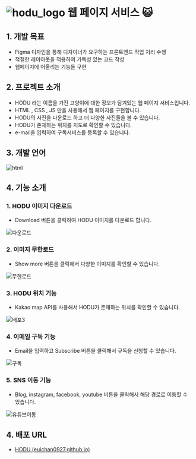 #   ![hodu_logo](https://github.com/euichan0927/HoduProject/assets/128672362/12d45cca-b62a-4670-a9e8-6ee7e46b3075)  웹 페이지 서비스    😺

## 1. 개발 목표
- Figma 디자인을 통해 디자이너가 요구하는 프론트엔드 작업 처리 수행
- 적절한 레이아웃을 적용하여 가독성 있는 코드 작성
- 웹페이지에 어울리는 기능들 구현
  
## 2. 프로젝트 소개

- HODU 라는 이름을 가진 고양이에 대한 정보가 담겨있는 웹 페이지 서비스입니다.
- HTML , CSS , JS 만을 사용해서 웹 페이지를 구현합니다.
- HODU의 사진을 다운로드 하고 더 다양한 사진들을 볼 수 있습니다.
- HODU가 존재하는 위치를 지도로 확인할 수 있습니다.
- e-mail을 입력하여 구독서비스를 등록할 수 있습니다.

## 3. 개발 언어
![html](https://github.com/euichan0927/HoduProject/assets/128672362/d7c76e17-b6bc-41b3-a87f-cf904eaf6723)



## 4. 기능 소개

### 1. HODU 이미지 다운로드
- Download 버튼을 클릭하여 HODU 이미지를 다운로드 합니다.

![다운로드](https://github.com/euichan0927/HoduProject/assets/128672362/33892ce6-d2a1-415d-b279-bd54d714b18c)



### 2. 이미지 무한로드
- Show more 버튼을 클릭해서 다양한 이미지를 확인할 수 있습니다.
  
![무한로드](https://github.com/euichan0927/HoduProject/assets/128672362/e2de77c5-a17e-4917-a04e-82336b66d5e2)


### 3. HODU 위치 기능
- Kakao map API를 사용해서 HODU가 존재하는 위치를 확인할 수 있습니다.
  
![배포3](https://github.com/euichan0927/HoduProject/assets/128672362/6077cd54-a963-45df-adfc-7ecd933954a8)


### 4. 이메일 구독 기능
- Email을 입력하고 Subscribe 버튼을 클릭해서 구독을 신청할 수 있습니다.
  
![구독](https://github.com/euichan0927/HoduProject/assets/128672362/098876ba-5092-4709-96b7-dec3120e0f5a)

### 5. SNS 이동 기능
- Blog, instagram, facebook, youtube 버튼을 클릭해서 해당 경로로 이동할 수 있습니다.

![유튜브이동](https://github.com/euichan0927/HoduProject/assets/128672362/852db215-996d-48a9-a105-263f52650d28)
## 4. 배포 URL

- [HODU (euichan0927.github.io)](https://euichan0927.github.io/HoduProject/main.html)
